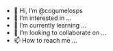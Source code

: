 - 👋 Hi, I’m @cogumelosps
- 👀 I’m interested in ...
- 🌱 I’m currently learning ...
- 💞️ I’m looking to collaborate on ...
- 📫 How to reach me ...

<!---
cogumelosps/cogumelosps is a ✨ special ✨ repository because its `README.md` (this file) appears on your GitHub profile.
You can click the Preview link to take a look at your changes.
--->
